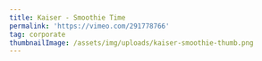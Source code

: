 ```yaml
---
title: Kaiser - Smoothie Time
permalink: 'https://vimeo.com/291778766'
tag: corporate
thumbnailImage: /assets/img/uploads/kaiser-smoothie-thumb.png
---
```


